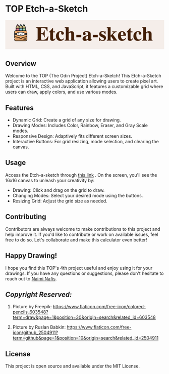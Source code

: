 # TOP Etch-a-Sketch

<p align="center">
  <img src="./img/etch-a-sketch.png" alt="TOP Calculator"/>
</p>

## Overview
Welcome to the TOP (The Odin Project) Etch-a-Sketch!
This Etch-a-Sketch project is an interactive web application allowing users to create pixel art. Built with HTML, CSS, and JavaScript, it features a customizable grid where users can draw, apply colors, and use various modes.

## Features
- Dynamic Grid: Create a grid of any size for drawing.
- Drawing Modes: Includes Color, Rainbow, Eraser, and Gray Scale modes.
- Responsive Design: Adaptively fits different screen sizes.
- Interactive Buttons: For grid resizing, mode selection, and clearing the canvas.

## Usage
Access the Etch-a-sketch through [this link](https://naiminafis.github.io/etch-a-sketch/) . On the screen, you'll see the 16x16 canvas to unleash your creativity by: 
- Drawing: Click and drag on the grid to draw.
- Changing Modes: Select your desired mode using the buttons.
- Resizing Grid: Adjust the grid size as needed.

## Contributing
Contributors are always welcome to make contributions to this project and help improve it. If you'd like to contribute or work on available issues, feel free to do so. Let's collaborate and make this calculator even better!

## Happy Drawing!
I hope you find this TOP's 4th project useful and enjoy using it for your drawings. If you have any questions or suggestions, please don't hesitate to reach out to [Naimi Nafis](https://github.com/NaimiNafis).

## *Copyright Reserved:*

1. Picture by Freepik: https://www.flaticon.com/free-icon/colored-pencils_603548?term=draw&page=1&position=30&origin=search&related_id=603548

2. Picture by Ruslan Babkin: https://www.flaticon.com/free-icon/github_2504911?term=github&page=1&position=10&origin=search&related_id=2504911

## License
This project is open source and available under the MIT License.